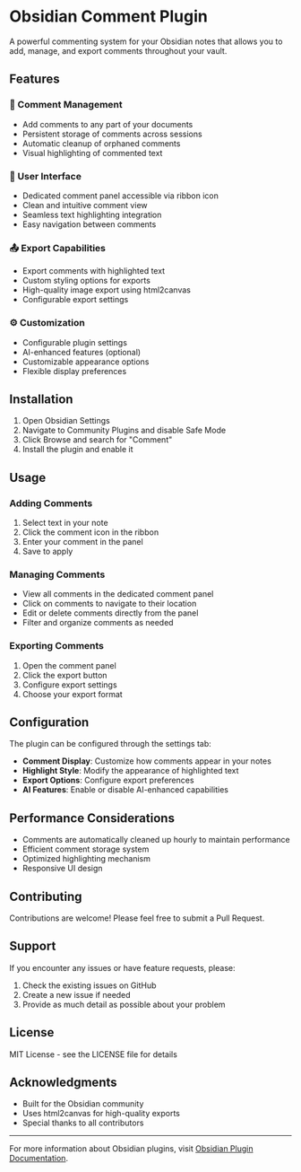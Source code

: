 # Obsidian Comment Plugin

A powerful commenting system for your Obsidian notes that allows you to add, manage, and export comments throughout your vault.

## Features

### 💬 Comment Management
- Add comments to any part of your documents
- Persistent storage of comments across sessions
- Automatic cleanup of orphaned comments
- Visual highlighting of commented text

### 🎨 User Interface
- Dedicated comment panel accessible via ribbon icon
- Clean and intuitive comment view
- Seamless text highlighting integration
- Easy navigation between comments

### 📤 Export Capabilities
- Export comments with highlighted text
- Custom styling options for exports
- High-quality image export using html2canvas
- Configurable export settings

### ⚙️ Customization
- Configurable plugin settings
- AI-enhanced features (optional)
- Customizable appearance options
- Flexible display preferences

## Installation

1. Open Obsidian Settings
2. Navigate to Community Plugins and disable Safe Mode
3. Click Browse and search for "Comment"
4. Install the plugin and enable it

## Usage

### Adding Comments
1. Select text in your note
2. Click the comment icon in the ribbon
3. Enter your comment in the panel
4. Save to apply

### Managing Comments
- View all comments in the dedicated comment panel
- Click on comments to navigate to their location
- Edit or delete comments directly from the panel
- Filter and organize comments as needed

### Exporting Comments
1. Open the comment panel
2. Click the export button
3. Configure export settings
4. Choose your export format

## Configuration

The plugin can be configured through the settings tab:

- **Comment Display**: Customize how comments appear in your notes
- **Highlight Style**: Modify the appearance of highlighted text
- **Export Options**: Configure export preferences
- **AI Features**: Enable or disable AI-enhanced capabilities

## Performance Considerations

- Comments are automatically cleaned up hourly to maintain performance
- Efficient comment storage system
- Optimized highlighting mechanism
- Responsive UI design

## Contributing

Contributions are welcome! Please feel free to submit a Pull Request.

## Support

If you encounter any issues or have feature requests, please:
1. Check the existing issues on GitHub
2. Create a new issue if needed
3. Provide as much detail as possible about your problem

## License

MIT License - see the LICENSE file for details

## Acknowledgments

- Built for the Obsidian community
- Uses html2canvas for high-quality exports
- Special thanks to all contributors

---

For more information about Obsidian plugins, visit [Obsidian Plugin Documentation](https://docs.obsidian.md/Plugins/Getting+started/Build+a+plugin).
